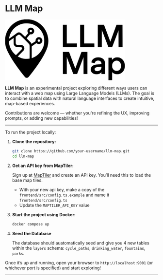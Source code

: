 # LLM Map

<img src="frontend/public/images/llm_map_logo.svg" alt="Logo" height="200">

**LLM Map** is an experimental project exploring different ways users can interact with a web map using Large Language Models (LLMs). The goal is to combine spatial data with natural language interfaces to create intuitive, map-based experiences.

Contributions are welcome — whether you're refining the UX, improving prompts, or adding new capabilities!

---

To run the project locally:

1. **Clone the repository:**

   ```bash
   git clone https://github.com/your-username/llm-map.git
   cd llm-map
   ```

2. **Get an API key from MapTiler:**

   Sign up at [MapTiler](https://docs.maptiler.com/cloud/api/authentication-key/#api-key) and create an API key. You’ll need this to load the base map tiles.

   - With your new api key, make a copy of the `frontend/src/config.ts.example` and name it `frontend/src/config.ts`
   - Update the `MAPTILER_API_KEY` value

3. **Start the project using Docker:**

   ```bash
   docker compose up
   ```

4. **Seed the Database**

   The database should auatomatically seed and give you 4 new tables within the `layers` schema: `cycle_paths`, `drinking_water`, `fountains`, `parks`.

Once it’s up and running, open your browser to `http://localhost:9001` (or whichever port is specified) and start exploring!

---
